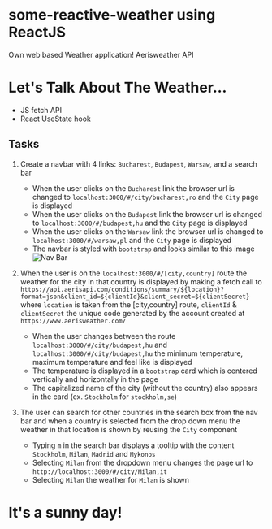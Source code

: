 # some-reactive-weather using ReactJS

Own web based Weather application! Aerisweather API

# Let's Talk About The Weather...

- JS fetch API
- React UseState hook

## Tasks

1. Create a navbar with 4 links: `Bucharest`, `Budapest`, `Warsaw`, and a search bar

   - When the user clicks on the `Bucharest` link the browser url is changed to `localhost:3000/#/city/bucharest,ro` and the `City` page is displayed
   - When the user clicks on the `Budapest` link the browser url is changed to `localhost:3000/#/budapest,hu` and the `City` page is displayed
   - When the user clicks on the `Warsaw` link the browser url is changed to `localhost:3000/#/warsaw,pl` and the `City` page is displayed
   - The navbar is styled with `bootstrap` and looks similar to this image ![Nav Bar](media/frontend/reactive-weather-1.JPG)

2. When the user is on the `localhost:3000/#/[city,country]` route the weather for the city in that country is displayed by making a fetch call to `https://api.aerisapi.com/conditions/summary/${location}?format=json&client_id=${clientId}&client_secret=${clientSecret}` where `location` is taken from the [city,country] route, `clientId` & `clientSecret` the unique code generated by the account created at `https://www.aerisweather.com/`

   - When the user changes between the route `localhost:3000/#/city/budapest,hu` and `localhost:3000/#/city/budapest,hu` the minimum temperature, maximum temperature and feel like is displayed
   - The temperature is displayed in a `bootstrap` card which is centered vertically and horizontally in the page
   - The capitalized name of the city (without the country) also appears in the card (ex. `Stockholm` for `stockholm,se`)

3. The user can search for other countries in the search box from the nav bar and when a country is selected from the drop down menu the weather in that location is shown by reusing the `City` component
   - Typing `m` in the search bar displays a tooltip with the content `Stockholm`, `Milan`, `Madrid` and `Mykonos`
   - Selecting `Milan` from the dropdown menu changes the page url to `http://localhost:3000/#/city/Milan,it`
   - Selecting `Milan` the weather for `Milan` is shown

# It's a sunny day!
